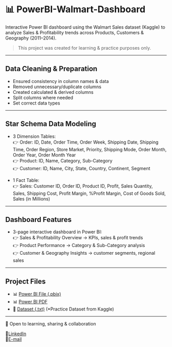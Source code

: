 # 📊 PowerBI-Walmart-Dashboard
Interactive Power BI dashboard using the Walmart Sales dataset (Kaggle) to analyze Sales & Profitability trends across Products, Customers & Geography (2011–2014).  
> This project was created for learning & practice purposes only.

---

## Data Cleaning & Preparation
- Ensured consistency in column names & data  
- Removed unnecessary/duplicate columns  
- Created calculated & derived columns  
- Split columns where needed  
- Set correct data types  

---

## Star Schema Data Modeling
- 3 Dimension Tables:  
  👉 Order: ID, Date, Order Time, Order Week, Shipping Date, Shipping Time, Order Region, Store Market, Priority, Shipping Mode, Order Month, Order Year, Order Month Year  
  👉 Product: ID, Name, Category, Sub-Category  
  👉 Customer: ID, Name, City, State, Country, Continent, Segment  

- 1 Fact Table:  
  👉 Sales: Customer ID, Order ID, Product ID, Profit, Sales Quantity, Sales, Shipping Cost, Profit Margin, %Profit Margin, Cost of Goods Sold, Sales (in Millions)  

---

## Dashboard Features
- 3-page interactive dashboard in Power BI:  
  👉 Sales & Profitability Overview -> KPIs, sales & profit trends  
  👉 Product Performance -> Category & Sub-Category analysis  
  👉 Customer & Geography Insights -> customer segments, regional sales  

---

## Project Files
- 📊 [Power BI File (.pbix)](https://github.com/Ayeshah123/PowerBI-Walmart-Dashboard/blob/main/BeyondSales-TrackingProfitTrend.pbix)
- 📊 [Power BI PDF](https://github.com/Ayeshah123/PowerBI-Walmart-Dashboard/blob/main/BeyondSales-TrackingProfitTrend.pdf)
- 📁 [Dataset (.txt)](https://github.com/Ayeshah123/PowerBI-Walmart-Dashboard/blob/main/Walmart.txt) (*Practice Dataset from Kaggle)

---

👯 Open to learning, sharing & collaboration  

🌱[LinkedIn](https://www.linkedin.com/in/ayeshabatool160/)  
🌱[E-mail](mailto:ayeshabatool160@gmail.com)  
